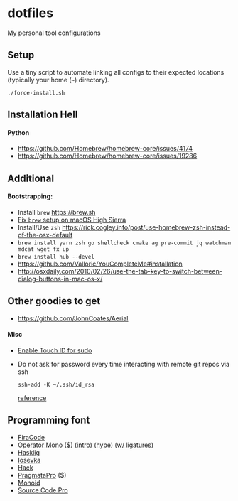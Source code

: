 # dotfiles

My personal tool configurations

## Setup

Use a tiny script to automate linking all configs to their expected locations
(typically your home (`~`) directory).

```
./force-install.sh
```

## Installation Hell

#### Python

* https://github.com/Homebrew/homebrew-core/issues/4174
* https://github.com/Homebrew/homebrew-core/issues/19286

## Additional

#### Bootstrapping:

* Install `brew` https://brew.sh
* [Fix `brew` setup on macOS High Sierra](https://stackoverflow.com/a/49060529/499537)
* Install/Use `zsh` https://rick.cogley.info/post/use-homebrew-zsh-instead-of-the-osx-default
* `brew install yarn zsh go shellcheck cmake ag pre-commit jq watchman mdcat wget fx up`
* `brew install hub --devel`
* https://github.com/Valloric/YouCompleteMe#installation
* http://osxdaily.com/2010/02/26/use-the-tab-key-to-switch-between-dialog-buttons-in-mac-os-x/

## Other goodies to get
* https://github.com/JohnCoates/Aerial

#### Misc

* [Enable Touch ID for sudo](https://www.imore.com/how-use-sudo-your-mac-touch-id)
* Do not ask for password every time interacting with remote git repos via
  ssh

  ```
  ssh-add -K ~/.ssh/id_rsa
  ```

  [reference](http://stackoverflow.com/questions/21095054/ssh-key-still-asking-for-password-and-passphrase)

## Programming font

* [FiraCode](https://github.com/tonsky/FiraCode)
* [Operator Mono](https://www.typography.com/fonts/operator/styles/) ($) ([intro](https://www.typography.com/blog/introducing-operator)) ([hype](https://twitter.com/dan_abramov/status/700439594337222657/photo/1)) ([w/ ligatures](https://github.com/kiliman/operator-mono-lig))
* [Hasklig](https://github.com/i-tu/Hasklig)
* [Iosevka](https://github.com/be5invis/Iosevka)
* [Hack](https://github.com/source-foundry/Hack)
* [PragmataPro](https://www.fsd.it/shop/fonts/pragmatapro/) ($)
* [Monoid](https://github.com/larsenwork/monoid)
* [Source Code Pro](https://github.com/adobe-fonts/source-code-pro)
